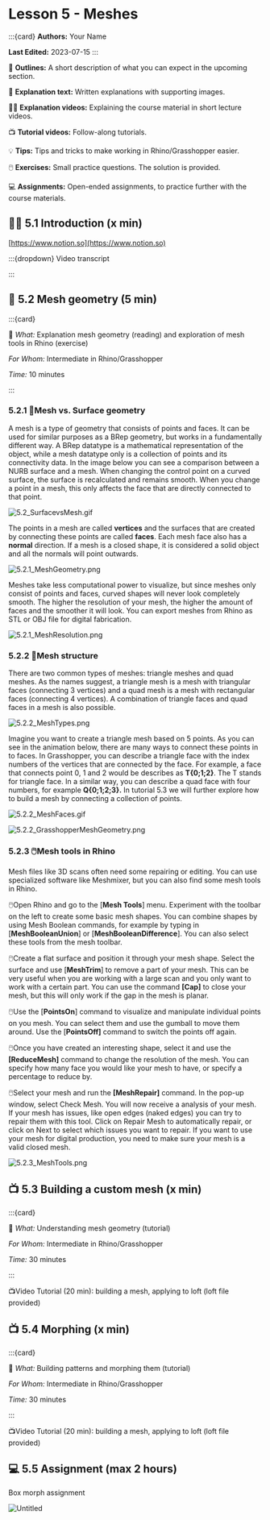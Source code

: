 # Lesson 5 - Meshes

:::{card}
**Authors:** Your Name

**Last Edited:** 2023-07-15
:::


📌 **Outlines:** A short description of what you can expect in the upcoming section.

📑 **Explanation text:** Written explanations with supporting images.

👩‍🏫 **Explanation videos:** Explaining the course material in short lecture videos.

📺 **Tutorial videos:** Follow-along tutorials.

💡 **Tips:** Tips and tricks to make working in Rhino/Grasshopper easier.

🖱️ **Exercises:** Small practice questions. The solution is provided.

💻 **Assignments:** Open-ended assignments, to practice further with the course materials.

## 👩‍🏫 5.1 Introduction (x min)

[https://www.notion.so](https://www.notion.so)

:::{dropdown} Video transcript






:::
## 📑 5.2 Mesh geometry (5 min)

:::{card}

📌 *What:*         Explanation mesh geometry (reading) and exploration of mesh tools in Rhino (exercise)

*For Whom:* Intermediate in Rhino/Grasshopper

*Time:*          10 minutes

:::

### 5.2.1 📑Mesh vs. Surface geometry

A mesh is a type of geometry that consists of points and faces. It can be used for similar purposes as a BRep geometry, but works in a fundamentally different way. A BRep datatype is a mathematical representation of the object, while a mesh datatype only is a collection of points and its connectivity data. In the image below you can see a comparison between a NURB surface and a mesh. When changing the control point on a curved surface, the surface is recalculated and remains smooth. When you change a point in a mesh, this only affects the face that are directly connected to that point. 

![5.2_SurfacevsMesh.gif](5.2_SurfacevsMesh.gif)

The points in a mesh are called **vertices** and the surfaces that are created by connecting these points are called **faces**. Each mesh face also has a **normal** direction. If a mesh is a closed shape, it is considered a solid object and all the normals will point outwards. 

![5.2.1_MeshGeometry.png](5.2.1_MeshGeometry.png)

Meshes take less computational power to visualize, but since meshes only consist of points and faces, curved shapes will never look completely smooth. The higher the resolution of your mesh, the higher the amount of faces and the smoother it will look. You can export meshes from Rhino as STL or OBJ file for digital fabrication.

![5.2.1_MeshResolution.png](5.2.1_MeshResolution.png)

### 5.2.2 📑Mesh structure

There are two common types of meshes: triangle meshes and quad meshes. As the names suggest, a triangle mesh is a mesh with triangular faces (connecting 3 vertices) and a quad mesh is a mesh with rectangular faces (connecting 4 vertices). A combination of triangle faces and quad faces in a mesh is also possible. 

![5.2.2_MeshTypes.png](5.2.2_MeshTypes.png)

Imagine you want to create a triangle mesh based on 5 points. As you can see in the animation below, there are many ways to connect these points in to faces. In Grasshopper, you can describe a triangle face with the index numbers of the vertices that are connected by the face. For example, a face that connects point 0, 1 and 2 would be describes as **T{0;1;2}**. The T stands for triangle face. In a similar way, you can describe a quad face with four numbers, for example **Q{0;1;2;3}.** In tutorial 5.3 we will further explore how to build a mesh by connecting a collection of points. 

![5.2.2_MeshFaces.gif](5.2.2_MeshFaces.gif)

![5.2.2_GrasshopperMeshGeometry.png](5.2.2_GrasshopperMeshGeometry.png)

### 5.2.3 🖱️Mesh tools in Rhino

Mesh files like 3D scans often need some repairing or editing. You can use specialized software like Meshmixer, but you can also find some mesh tools in Rhino. 

🖱️Open Rhino and go to the [**Mesh Tools**] menu. Experiment with the toolbar on the left to create some basic mesh shapes. You can combine shapes by using Mesh Boolean commands, for example by typing in [**MeshBooleanUnion**] or [**MeshBooleanDifference**]. You can also select these tools from the mesh toolbar. 

🖱️Create a flat surface and position it through your mesh shape. Select the surface and use [**MeshTrim**] to remove a part of your mesh. This can be very useful when you are working with a large scan and you only want to work with a certain part. You can use the command **[Cap]** to close your mesh, but this will only work if the gap in the mesh is planar. 

🖱️Use the [**PointsOn**] command to visualize and manipulate individual points on you mesh. You can select them and use the gumball to move them around. Use the [**PointsOff]** command to switch the points off again. 

🖱️Once you have created an interesting shape, select it and use the **[ReduceMesh]** command to change the resolution of the mesh. You can specify how many face you would like your mesh to have, or specify a percentage to reduce by. 

🖱️Select your mesh and run the **[MeshRepair]** command. In the pop-up window, select Check Mesh. You will now receive a analysis of your mesh. If your mesh has issues, like open edges (naked edges) you can try to repair them with this tool. Click on Repair Mesh to automatically repair, or click on Next to select which issues you want to repair. If you want to use your mesh for digital production, you need to make sure your mesh is a valid closed mesh. 

![5.2.3_MeshTools.png](5.2.3_MeshTools.png)

## 📺 5.3 Building a custom mesh (x min)

:::{card}

📌 *What:*         Understanding mesh geometry (tutorial)

*For Whom:* Intermediate in Rhino/Grasshopper

*Time:*          30 minutes

:::

📺Video Tutorial (20 min): building a mesh, applying to loft (loft file provided)

## 📺 5.4 Morphing (x min)

:::{card}

📌 *What:*         Building patterns and morphing them (tutorial)

*For Whom:* Intermediate in Rhino/Grasshopper

*Time:*          30 minutes

:::

📺Video Tutorial (20 min): building a mesh, applying to loft (loft file provided)

## 💻 5.5 Assignment (max 2 hours)

Box morph assignment 

![Untitled](Untitled.png)
